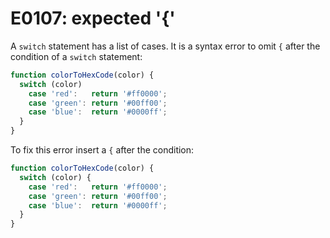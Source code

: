 # E0107: expected '{'

A `switch` statement has a list of cases. It is a syntax error to omit `{` after
the condition of a `switch` statement:

```javascript
function colorToHexCode(color) {
  switch (color)
    case 'red':   return '#ff0000';
    case 'green': return '#00ff00';
    case 'blue':  return '#0000ff';
  }
}
```

To fix this error insert a `{` after the condition:

```javascript
function colorToHexCode(color) {
  switch (color) {
    case 'red':   return '#ff0000';
    case 'green': return '#00ff00';
    case 'blue':  return '#0000ff';
  }
}
```
